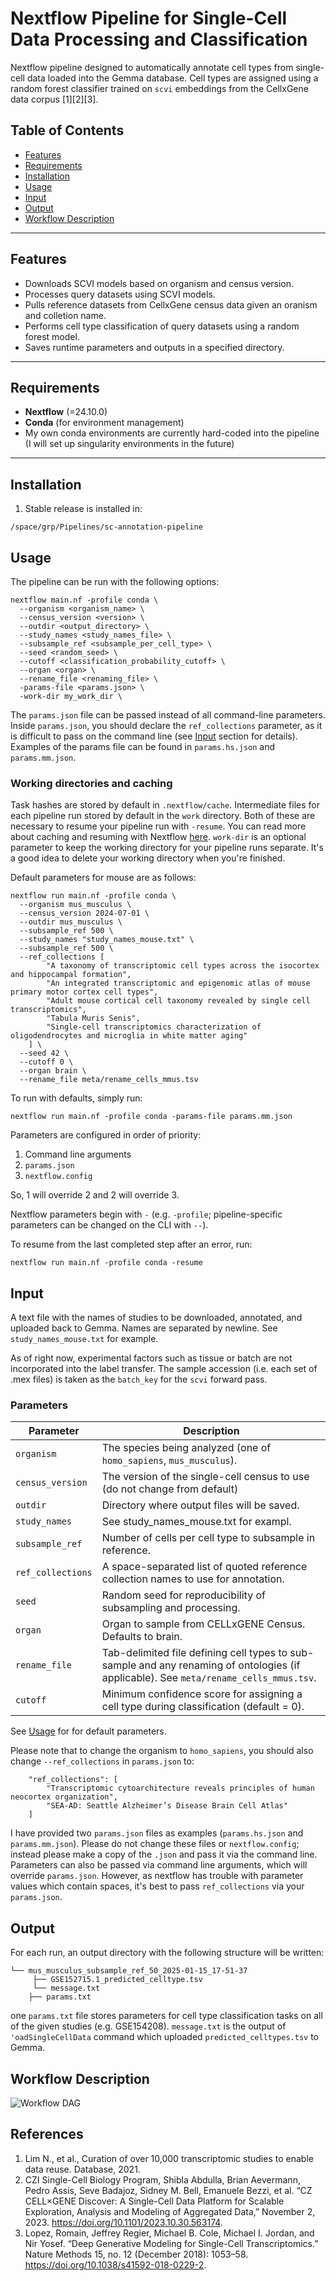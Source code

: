 # Nextflow Pipeline for Single-Cell Data Processing and Classification

Nextflow pipeline designed to automatically annotate cell types from single-cell data loaded into the Gemma database. Cell types are assigned using a random forest classifier trained on `scvi` embeddings from the CellxGene data corpus [1][2][3].

## Table of Contents
- [Features](#features)
- [Requirements](#requirements)
- [Installation](#installation)
- [Usage](#usage)
- [Input](#input)
- [Output](#output)
- [Workflow Description](#workflow_description)

---

## Features

- Downloads SCVI models based on organism and census version.
- Processes query datasets using SCVI models.
- Pulls reference datasets from CellxGene census data given an oranism and colletion name.
- Performs cell type classification of query datasets using a random forest model.
- Saves runtime parameters and outputs in a specified directory.

---

## Requirements

- **Nextflow** (=24.10.0)
- **Conda** (for environment management)
- My own conda environments are currently hard-coded into the pipeline (I will set up singularity environments in the future)
---


## Installation

1. Stable release is installed in:

```
/space/grp/Pipelines/sc-annotation-pipeline
```

## Usage 

The pipeline can be run with the following options:

```
nextflow main.nf -profile conda \
  --organism <organism_name> \
  --census_version <version> \
  --outdir <output_directory> \
  --study_names <study_names_file> \
  --subsample_ref <subsample_per_cell_type> \
  --seed <random_seed> \
  --cutoff <classification_probability_cutoff> \
  --organ <organ> \
  --rename_file <renaming_file> \
  -params-file <params.json> \
  -work-dir my_work_dir \

```

The `params.json` file can be passed instead of all command-line parameters. Inside `params.json`, you should declare the `ref_collections` parameter, as it is difficult to pass on the command line (see [Input](#input) section for details). Examples of the params file can be found in `params.hs.json` and `params.mm.json`. 

### Working directories and caching

Task hashes are stored by default in `.nextflow/cache`. Intermediate files for each pipeline run stored by default in the `work` directory. Both of these are necessary to resume your pipeline run with `-resume`. You can read more about caching and resuming with Nextflow [here](https://www.nextflow.io/docs/latest/cache-and-resume.html#work-directory).
`work-dir` is an optional parameter to keep the working directory for your pipeline runs separate. It's a good idea to delete your working directory when you're finished.

Default parameters for mouse are as follows:

```
nextflow run main.nf -profile conda \
  --organism mus_musculus \
  --census_version 2024-07-01 \
  --outdir mus_musculus \
  --subsample_ref 500 \
  --study_names "study_names_mouse.txt" \
  --subsample_ref 500 \
  --ref_collections [
        "A taxonomy of transcriptomic cell types across the isocortex and hippocampal formation",
        "An integrated transcriptomic and epigenomic atlas of mouse primary motor cortex cell types",
        "Adult mouse cortical cell taxonomy revealed by single cell transcriptomics",
        "Tabula Muris Senis",
        "Single-cell transcriptomics characterization of oligodendrocytes and microglia in white matter aging"
    ] \
  --seed 42 \
  --cutoff 0 \
  --organ brain \
  --rename_file meta/rename_cells_mmus.tsv
```

To run with defaults, simply run:

```
nextflow run main.nf -profile conda -params-file params.mm.json
```

Parameters are configured in order of priority:
1. Command line arguments 
2. `params.json`
3. `nextflow.config`

So, 1 will override 2 and 2 will override 3.

Nextflow parameters begin with `-` (e.g. `-profile`; pipeline-specific parameters can be changed on the CLI with `--`).

To resume from the last completed step after an error, run:

```
nextflow run main.nf -profile conda -resume
```

## Input

A text file with the names of studies to be downloaded, annotated, and uploaded back to Gemma. Names are separated by newline. See `study_names_mouse.txt` for example.

As of right now, experimental factors such as tissue or batch are not incorporated into the label transfer. The sample accession (i.e. each set of .mex files) is taken as the `batch_key` for the `scvi` forward pass.


### Parameters


| Parameter          | Description                                                                                  
|--------------------|----------------------------------------------------------------------------------------------
| `organism`         | The species being analyzed (one of `homo_sapiens`, `mus_musculus`).                                         
| `census_version`   | The version of the single-cell census to use (do not change from default)                                                
| `outdir`           | Directory where output files will be saved.                                                  
| `study_names`      | See study_names_mouse.txt for exampl.                    
| `subsample_ref`    | Number of cells per cell type to subsample in reference.                                     
| `ref_collections`  | A space-separated list of quoted reference collection names to use for annotation.                  
| `seed`             | Random seed for reproducibility of subsampling and processing.                                
| `organ`            | Organ to sample from CELLxGENE Census. Defaults to brain.
| `rename_file`      | Tab-delimited file defining cell types to sub-sample and any renaming of ontologies (if applicable). See `meta/rename_cells_mmus.tsv`.
| `cutoff`           | Minimum confidence score for assigning a cell type during classification (default = 0).                     

See [Usage](#usage) for for default parameters. 

Please note that to change the organism to `homo_sapiens`, you should also change `--ref_collections` in `params.json` to:

```
    "ref_collections": [
        "Transcriptomic cytoarchitecture reveals principles of human neocortex organization", 
        "SEA-AD: Seattle Alzheimer’s Disease Brain Cell Atlas"
    ]
```

I have provided two `params.json` files as examples (`params.hs.json` and `params.mm.json`). Please do not change these files or `nextflow.config`; instead please make a copy of the `.json` and pass it via the command line. Parameters can also be passed via command line arguments, which will override `params.json`. However, as nextflow has trouble with parameter values which contain spaces, it's best to pass `ref_collections` via your `params.json`.

## Output

For each run, an output directory with the following structure will be written:

```
└── mus_musculus_subsample_ref_50_2025-01-15_17-51-37
     ├── GSE152715.1_predicted_celltype.tsv
     └── message.txt
    ├── params.txt
```

one `params.txt` file stores parameters for cell type classification tasks on all of the given studies (e.g. GSE154208).
`message.txt` is the output of `'oadSingleCellData` command which uploaded `predicted_celltypes.tsv` to Gemma.

## Workflow Description

![Workflow DAG](./dag.png)


   
## References

1. Lim N., et al., Curation of over 10,000 transcriptomic studies to enable data reuse. Database, 2021. 
2. CZI Single-Cell Biology Program, Shibla Abdulla, Brian Aevermann, Pedro Assis, Seve Badajoz, Sidney M. Bell, Emanuele Bezzi, et al. “CZ CELL×GENE Discover: A Single-Cell Data Platform for Scalable Exploration, Analysis and Modeling of Aggregated Data,” November 2, 2023. https://doi.org/10.1101/2023.10.30.563174.
3. Lopez, Romain, Jeffrey Regier, Michael B. Cole, Michael I. Jordan, and Nir Yosef. “Deep Generative Modeling for Single-Cell Transcriptomics.” Nature Methods 15, no. 12 (December 2018): 1053–58. https://doi.org/10.1038/s41592-018-0229-2.
